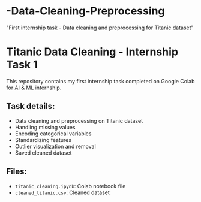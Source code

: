 # -Data-Cleaning-Preprocessing
"First internship task - Data cleaning and preprocessing for Titanic dataset"
# Titanic Data Cleaning - Internship Task 1

This repository contains my first internship task completed on Google Colab for AI & ML internship.

## Task details:
- Data cleaning and preprocessing on Titanic dataset
- Handling missing values
- Encoding categorical variables
- Standardizing features
- Outlier visualization and removal
- Saved cleaned dataset

## Files:
- `titanic_cleaning.ipynb`: Colab notebook file
- `cleaned_titanic.csv`: Cleaned dataset

